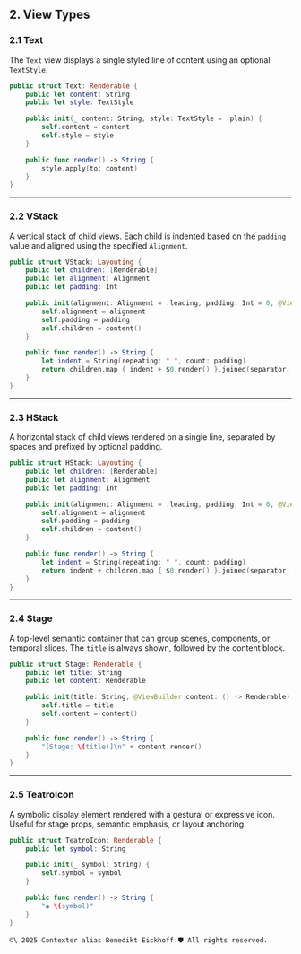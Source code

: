 ## 2. View Types

### 2.1 Text

The `Text` view displays a single styled line of content using an optional `TextStyle`.

```swift
public struct Text: Renderable {
    public let content: String
    public let style: TextStyle

    public init(_ content: String, style: TextStyle = .plain) {
        self.content = content
        self.style = style
    }

    public func render() -> String {
        style.apply(to: content)
    }
}
```

---

### 2.2 VStack

A vertical stack of child views. Each child is indented based on the `padding` value and aligned using the specified `Alignment`.

```swift
public struct VStack: Layouting {
    public let children: [Renderable]
    public let alignment: Alignment
    public let padding: Int

    public init(alignment: Alignment = .leading, padding: Int = 0, @ViewBuilder _ content: () -> [Renderable]) {
        self.alignment = alignment
        self.padding = padding
        self.children = content()
    }

    public func render() -> String {
        let indent = String(repeating: " ", count: padding)
        return children.map { indent + $0.render() }.joined(separator: "\n")
    }
}
```

---

### 2.3 HStack

A horizontal stack of child views rendered on a single line, separated by spaces and prefixed by optional padding.

```swift
public struct HStack: Layouting {
    public let children: [Renderable]
    public let alignment: Alignment
    public let padding: Int

    public init(alignment: Alignment = .leading, padding: Int = 0, @ViewBuilder _ content: () -> [Renderable]) {
        self.alignment = alignment
        self.padding = padding
        self.children = content()
    }

    public func render() -> String {
        let indent = String(repeating: " ", count: padding)
        return indent + children.map { $0.render() }.joined(separator: " ")
    }
}
```

---

### 2.4 Stage

A top-level semantic container that can group scenes, components, or temporal slices. The `title` is always shown, followed by the content block.

```swift
public struct Stage: Renderable {
    public let title: String
    public let content: Renderable

    public init(title: String, @ViewBuilder content: () -> Renderable) {
        self.title = title
        self.content = content()
    }

    public func render() -> String {
        "[Stage: \(title)]\n" + content.render()
    }
}
```

---

### 2.5 TeatroIcon

A symbolic display element rendered with a gestural or expressive icon. Useful for stage props, semantic emphasis, or layout anchoring.

```swift
public struct TeatroIcon: Renderable {
    public let symbol: String

    public init(_ symbol: String) {
        self.symbol = symbol
    }

    public func render() -> String {
        "◉ \(symbol)"
    }
}
```

````text
©\ 2025 Contexter alias Benedikt Eickhoff 🛡️ All rights reserved.
````

